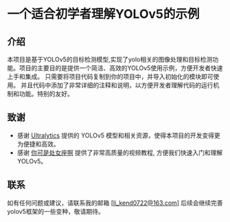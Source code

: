 # 一个适合初学者理解YOLOv5的示例

## 介绍
本项目是基于YOLOv5的目标检测模型,实现了yolo相关的图像处理和目标检测功能。项目的主要目的是提供一个简洁、高效的YOLOv5使用示例，方便开发者快速上手和集成。
只需要将项目代码复制到你的项目中，并导入初始化的模块即可使用。
并且代码中添加了非常详细的注释和说明，以方便开发者理解代码的运行机制和功能。特别的友好。



## 致谢
- 感谢 [Ultralytics](https://github.com/ultralytics) 提供的 YOLOv5 模型和相关资源，使得本项目的开发变得更为便捷和高效。
- 感谢 [你可是处女座啊](https://www.youtube.com/@lunatic-zzz) 提供了非常高质量的视频教程, 方便我们快速入门和理解YOLOv5。


## 联系
如有任何问题或建议，请联系我的邮箱 [li_kend0722@163.com]
后续会继续完善yolov5框架的一些变种，敬请期待。
